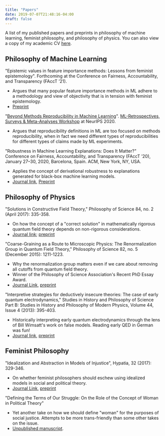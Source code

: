 ```yaml
---
title: "Papers"
date: 2019-07-07T21:48:16-04:00
draft: false
---
```


A list of my published papers and preprints in philosophy of machine learning, feminist philosophy, and philosophy of physics. 
You can also view a copy of my academic CV [here](https://www.dropbox.com/s/w1rzcljaubkzftx/cv.pdf?dl=0).

## Philosophy of Machine Learning

"Epistemic values in feature importance methods: Lessons from feminist epistemology". Forthcoming at the Conference on Fairness, Accountability, and Transparency (FAccT ’21).

- Argues that many popular feature importance methods in ML adhere to a methodology and view of objectivity that is in tension with feminist epistemology.
- [Preprint](https://arxiv.org/abs/2101.12737)

"[Beyond Methods Reproducibility in Machine Learning](https://ml-retrospectives.github.io/neurips2020/camera_ready/13.pdf)".  [ML-Retrospectives, Surveys & Meta-Analyses Workshop](https://ml-retrospectives.github.io/) at NeurIPS 2020.

- Argues that reproducibility definitions in ML are too focused on methods reproducibility, when in fact we need different types of reproducibilities for different types of claims made by ML experiments.

"Robustness in Machine Learning Explanations: Does It Matter?" Conference on Fairness, Accountability, and Transparency (FAccT ’20), January 27–30, 2020, Barcelona, Spain. ACM, New York, NY, USA. 

- Applies the concept of derivational robustness to explanations generated for black-box machine learning models.
- [Journal link](https://dl.acm.org/doi/abs/10.1145/3351095.3372836), [Preprint](http://philsci-archive.pitt.edu/16734/)

## Philosophy of Physics

"Solutions in Constructive Field Theory," Philosophy of Science 84, no. 2 (April 2017): 335-358.

- On how the concept of a "correct solution" in mathematically rigorous quantum field theory depends on non-rigorous considerations.
- [Journal link](https://www.journals.uchicago.edu/doi/abs/10.1086/690722); [preprint](http://philsci-archive.pitt.edu/12281/)

"Coarse-Graining as a Route to Microscopic Physics: The Renormalization Group in Quantum Field Theory," Philosophy of Science 82, no. 5 (December 2015): 1211-1223.

- Why the renormalization group matters even if we care about removing all cutoffs from quantum field theory.
- Winner of the Philosophy of Science Association's Recent PhD Essay Award.
- [Journal Link](https://www.journals.uchicago.edu/doi/abs/10.1086/684085), [preprint](http://philsci-archive.pitt.edu/12268/)

"Interpretive strategies for deductively insecure theories: The case of early quantum electrodynamics,"
Studies in History and Philosophy of Science Part B: Studies in History and Philosophy of Modern Physics,
Volume 44, Issue 4 (2013): 395-403.

- Historically interpreting early quantum electrodynamics through the lens of Bill Wimsatt's work on false models. Reading early QED in German was fun!
- [Journal link](https://www.sciencedirect.com/science/article/pii/S1355219813000701), [preprint](https://www.dropbox.com/s/tvidvhtfddkcqaa/preprint-website.pdf?dl=0)

## Feminist Philosophy

"Idealization and Abstraction in Models of Injustice", Hypatia, 32 (2017): 329-346. 

- On whether feminist philosophers should eschew using idealized models in social and political theory.
- [Journal Link](https://onlinelibrary.wiley.com/action/showCitFormats?doi=10.1111%2Fhypa.12317), [preprint](https://www.dropbox.com/s/yqlt8wsn9ko4bne/preprint-v4-ideal-theory.pdf?dl=0)

"Defining the Terms of Our Struggle: On the Role of the Concept of Woman in Political Theory"

- Yet another take on how we should define "woman" for the purposes of social justice. Attempts to be more trans-friendly than some other takes on the issue.
- [Unpublished manuscript](https://www.dropbox.com/s/f3my0ti1jbvwk19/vspc_woman-project.pdf?dl=0).
